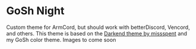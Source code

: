 # GoSh Night
Custom theme for ArmCord, but should work with betterDiscord, Vencord, and others.  This theme is based on the [Darkend theme by missspent](https://github.com/misspent/Darkened) and my GoSh color theme. Images to come soon
